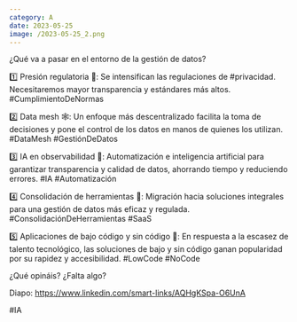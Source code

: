 ```yaml
--- 
category: A 
date: 2023-05-25 
image: /2023-05-25_2.png 
--- 
```


¿Qué va a pasar en el entorno de la gestión de datos?

1️⃣ Presión regulatoria 📝: Se intensifican las regulaciones de #privacidad. Necesitaremos mayor transparencia y estándares más altos. #CumplimientoDeNormas

2️⃣ Data mesh 🕸️: Un enfoque más descentralizado facilita la toma de decisiones y pone el control de los datos en manos de quienes los utilizan. #DataMesh #GestiónDeDatos

3️⃣ IA en observabilidad 🤖: Automatización e inteligencia artificial para garantizar transparencia y calidad de datos, ahorrando tiempo y reduciendo errores. #IA #Automatización

4️⃣ Consolidación de herramientas 🧰: Migración hacia soluciones integrales para una gestión de datos más eficaz y regulada. #ConsolidaciónDeHerramientas #SaaS

5️⃣ Aplicaciones de bajo código y sin código 📲: En respuesta a la escasez de talento tecnológico, las soluciones de bajo y sin código ganan popularidad por su rapidez y accesibilidad. #LowCode #NoCode

¿Qué opináis? ¿Falta algo?

Diapo: https://www.linkedin.com/smart-links/AQHgKSpa-O6UnA

#IA